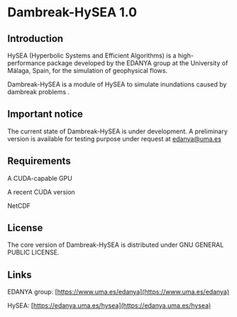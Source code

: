 # Dambreak-HySEA 1.0

## Introduction


HySEA (Hyperbolic Systems and Efficient Algorithms) is a high-performance package developed by the EDANYA group at the University of Málaga, Spain, for the simulation of geophysical flows.

Dambreak-HySEA is a module of HySEA to simulate inundations caused by dambreak problems .

## Important notice

The current state of Dambreak-HySEA is under development. A preliminary version is available for testing purpose under request at edanya@uma.es


## Requirements

A CUDA-capable GPU

A recent CUDA version

NetCDF


## License

The core version of Dambreak-HySEA is distributed under GNU GENERAL PUBLIC LICENSE.


## Links

EDANYA group: [https://www.uma.es/edanya](https://www.uma.es/edanya)

HySEA: [https://edanya.uma.es/hysea](https://edanya.uma.es/hysea)

